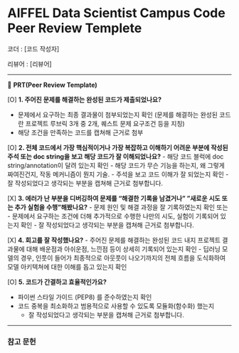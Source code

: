 # AIFFEL Data Scientist Campus Code Peer Review Templete

코더 : [코드 작성자]

리뷰어 : [리뷰어]

---

🔑 **PRT(Peer Review Template)**

[O]  **1. 주어진 문제를 해결하는 완성된 코드가 제출되었나요?**
- 문제에서 요구하는 최종 결과물이 첨부되었는지 확인 (문제를 해결하는 완성된 코드란 프로젝트 루브릭 3개 중 2개, 퀘스트 문제 요구조건 등을 지칭)
- 해당 조건을 만족하는 코드를 캡쳐해 근거로 첨부
    
[O]  **2. 전체 코드에서 가장 핵심적이거나 가장 복잡하고 이해하기 어려운 부분에 작성된 
	주석 또는 doc string을 보고 해당 코드가 잘 이해되었나요?**
	- 해당 코드 블럭에 doc string/annotation이 달려 있는지 확인
	- 해당 코드가 무슨 기능을 하는지, 왜 그렇게 짜여진건지, 작동 메커니즘이 뭔지 기술.
	- 주석을 보고 코드 이해가 잘 되었는지 확인
	    - 잘 작성되었다고 생각되는 부분을 캡쳐해 근거로 첨부합니다.
        
[X]  **3. 에러가 난 부분을 디버깅하여 문제를 “해결한 기록을 남겼거나” 
”새로운 시도 또는 추가 실험을 수행”해봤나요?**
	- 문제 원인 및 해결 과정을 잘 기록하였는지 확인 또는
	- 문제에서 요구하는 조건에 더해 추가적으로 수행한 나만의 시도, 
	실험이 기록되어 있는지 확인
	    - 잘 작성되었다고 생각되는 부분을 캡쳐해 근거로 첨부합니다.
        
[X]  **4. 회고를 잘 작성했나요?**
	- 주어진 문제를 해결하는 완성된 코드 내지 프로젝트 결과물에 대해
	배운점과 아쉬운점, 느낀점 등이 상세히 기록되어 있는지 확인
	    - 딥러닝 모델의 경우,
	    인풋이 들어가 최종적으로 아웃풋이 나오기까지의 전체 흐름을 도식화하여 
	    모델 아키텍쳐에 대한 이해를 돕고 있는지 확인

[O]  **5. 코드가 간결하고 효율적인가요?**
  - 파이썬 스타일 가이드 (PEP8) 를 준수하였는지 확인
  - 코드 중복을 최소화하고 범용적으로 사용할 수 있도록 모듈화(함수화) 했는지
      - 잘 작성되었다고 생각되는 부분을 캡쳐해 근거로 첨부합니다.

---
### 참고 문헌
